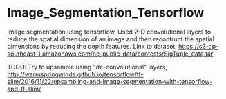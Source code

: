 # Image_Segmentation_Tensorflow
Image segmentation using tensorflow. 
Used 2-D convolutional layers to reduce the spatial dimension of an image and then recontruct the spatial dimensions by reducing the depth features.
Link to dataset: https://s3-ap-southeast-1.amazonaws.com/he-public-data/contests/SigTuple_data.tar

TODO: Try to upsample using "de-convolutional" layers, http://warmspringwinds.github.io/tensorflow/tf-slim/2016/11/22/upsampling-and-image-segmentation-with-tensorflow-and-tf-slim/
